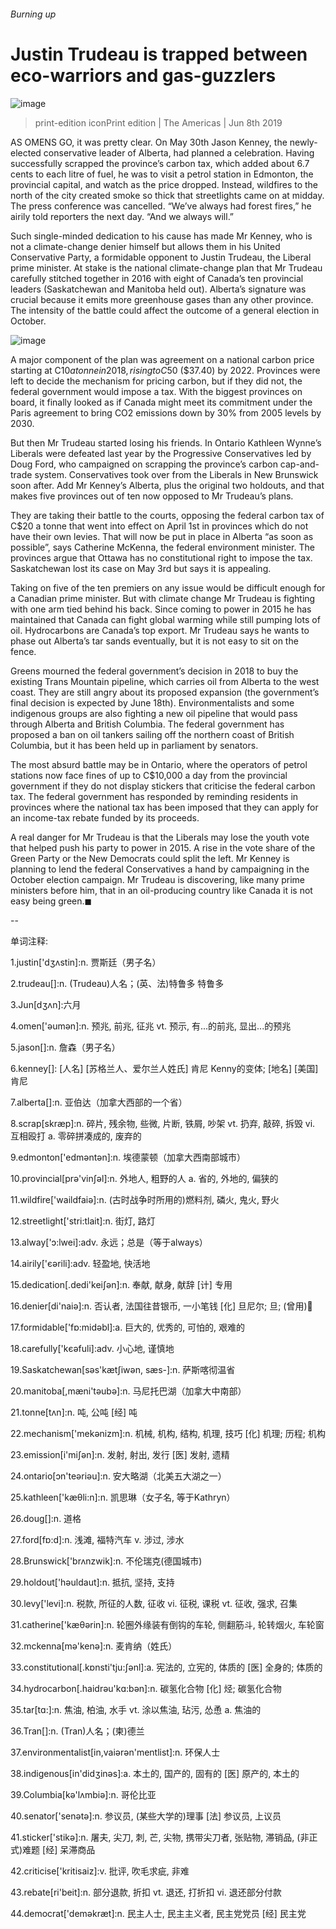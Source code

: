 ###### Burning up
# Justin Trudeau is trapped between eco-warriors and gas-guzzlers 
![image](images/20190608_amp502.jpg) 
> print-edition iconPrint edition | The Americas | Jun 8th 2019 
AS OMENS GO, it was pretty clear. On May 30th Jason Kenney, the newly-elected conservative leader of Alberta, had planned a celebration. Having successfully scrapped the province’s carbon tax, which added about 6.7 cents to each litre of fuel, he was to visit a petrol station in Edmonton, the provincial capital, and watch as the price dropped. Instead, wildfires to the north of the city created smoke so thick that streetlights came on at midday. The press conference was cancelled. “We’ve always had forest fires,” he airily told reporters the next day. “And we always will.” 
Such single-minded dedication to his cause has made Mr Kenney, who is not a climate-change denier himself but allows them in his United Conservative Party, a formidable opponent to Justin Trudeau, the Liberal prime minister. At stake is the national climate-change plan that Mr Trudeau carefully stitched together in 2016 with eight of Canada’s ten provincial leaders (Saskatchewan and Manitoba held out). Alberta’s signature was crucial because it emits more greenhouse gases than any other province. The intensity of the battle could affect the outcome of a general election in October. 
![image](images/20190608_AMC202.png) 
A major component of the plan was agreement on a national carbon price starting at C$10 a tonne in 2018, rising to C$50 ($37.40) by 2022. Provinces were left to decide the mechanism for pricing carbon, but if they did not, the federal government would impose a tax. With the biggest provinces on board, it finally looked as if Canada might meet its commitment under the Paris agreement to bring CO2 emissions down by 30% from 2005 levels by 2030. 
But then Mr Trudeau started losing his friends. In Ontario Kathleen Wynne’s Liberals were defeated last year by the Progressive Conservatives led by Doug Ford, who campaigned on scrapping the province’s carbon cap-and-trade system. Conservatives took over from the Liberals in New Brunswick soon after. Add Mr Kenney’s Alberta, plus the original two holdouts, and that makes five provinces out of ten now opposed to Mr Trudeau’s plans. 
They are taking their battle to the courts, opposing the federal carbon tax of C$20 a tonne that went into effect on April 1st in provinces which do not have their own levies. That will now be put in place in Alberta “as soon as possible”, says Catherine McKenna, the federal environment minister. The provinces argue that Ottawa has no constitutional right to impose the tax. Saskatchewan lost its case on May 3rd but says it is appealing. 
Taking on five of the ten premiers on any issue would be difficult enough for a Canadian prime minister. But with climate change Mr Trudeau is fighting with one arm tied behind his back. Since coming to power in 2015 he has maintained that Canada can fight global warming while still pumping lots of oil. Hydrocarbons are Canada’s top export. Mr Trudeau says he wants to phase out Alberta’s tar sands eventually, but it is not easy to sit on the fence. 
Greens mourned the federal government’s decision in 2018 to buy the existing Trans Mountain pipeline, which carries oil from Alberta to the west coast. They are still angry about its proposed expansion (the government’s final decision is expected by June 18th). Environmentalists and some indigenous groups are also fighting a new oil pipeline that would pass through Alberta and British Columbia. The federal government has proposed a ban on oil tankers sailing off the northern coast of British Columbia, but it has been held up in parliament by senators. 
The most absurd battle may be in Ontario, where the operators of petrol stations now face fines of up to C$10,000 a day from the provincial government if they do not display stickers that criticise the federal carbon tax. The federal government has responded by reminding residents in provinces where the national tax has been imposed that they can apply for an income-tax rebate funded by its proceeds. 
A real danger for Mr Trudeau is that the Liberals may lose the youth vote that helped push his party to power in 2015. A rise in the vote share of the Green Party or the New Democrats could split the left. Mr Kenney is planning to lend the federal Conservatives a hand by campaigning in the October election campaign. Mr Trudeau is discovering, like many prime ministers before him, that in an oil-producing country like Canada it is not easy being green.◼ 
-- 
 单词注释:
1.justin['dʒʌstin]:n. 贾斯廷（男子名） 
2.trudeau[]:n. (Trudeau)人名；(英、法)特鲁多 特鲁多 
3.Jun[dʒʌn]:六月 
4.omen['әumәn]:n. 预兆, 前兆, 征兆 vt. 预示, 有...的前兆, 显出...的预兆 
5.jason[]:n. 詹森（男子名） 
6.kenney[]: [人名] [苏格兰人、爱尔兰人姓氏] 肯尼 Kenny的变体; [地名] [美国] 肯尼 
7.alberta[]:n. 亚伯达（加拿大西部的一个省） 
8.scrap[skræp]:n. 碎片, 残余物, 些微, 片断, 铁屑, 吵架 vt. 扔弃, 敲碎, 拆毁 vi. 互相殴打 a. 零碎拼凑成的, 废弃的 
9.edmonton['edmәntәn]:n. 埃德蒙顿（加拿大西南部城市） 
10.provincial[prә'vinʃәl]:n. 外地人, 粗野的人 a. 省的, 外地的, 偏狭的 
11.wildfire['waildfaiә]:n. (古时战争时所用的)燃料剂, 磷火, 鬼火, 野火 
12.streetlight['stri:tlait]:n. 街灯, 路灯 
13.alway['ɔ:lwei]:adv. 永远；总是（等于always） 
14.airily['єәrili]:adv. 轻盈地, 快活地 
15.dedication[.dedi'keiʃәn]:n. 奉献, 献身, 献辞 [计] 专用 
16.denier[di'naiә]:n. 否认者, 法国往昔银币, 一小笔钱 [化] 旦尼尔; 旦; (曾用) 
17.formidable['fɒ:midәbl]:a. 巨大的, 优秀的, 可怕的, 艰难的 
18.carefully['kєәfuli]:adv. 小心地, 谨慎地 
19.Saskatchewan[sәs'kætʃiwәn, sæs-]:n. 萨斯喀彻温省 
20.manitoba[,mæni'tәubә]:n. 马尼托巴湖（加拿大中南部） 
21.tonne[tʌn]:n. 吨, 公吨 [经] 吨 
22.mechanism['mekәnizm]:n. 机械, 机构, 结构, 机理, 技巧 [化] 机理; 历程; 机构 
23.emission[i'miʃәn]:n. 发射, 射出, 发行 [医] 发射, 遗精 
24.ontario[ɔn'teәriәu]:n. 安大略湖（北美五大湖之一） 
25.kathleen['kæθli:n]:n. 凯思琳（女子名, 等于Kathryn） 
26.doug[]:n. 道格 
27.ford[fɒ:d]:n. 浅滩, 福特汽车 v. 涉过, 涉水 
28.Brunswick['brʌnzwik]:n. 不伦瑞克(德国城市) 
29.holdout['hәuldaut]:n. 抵抗, 坚持, 支持 
30.levy['levi]:n. 税款, 所征的人数, 征收 vi. 征税, 课税 vt. 征收, 强求, 召集 
31.catherine['kæθәrin]:n. 轮圈外缘装有倒钩的车轮, 侧翻筋斗, 轮转烟火, 车轮窗 
32.mckenna[mә'kenә]:n. 麦肯纳（姓氏） 
33.constitutional[.kɒnsti'tju:ʃәnl]:a. 宪法的, 立宪的, 体质的 [医] 全身的; 体质的 
34.hydrocarbon[.haidrәu'kɑ:bәn]:n. 碳氢化合物 [化] 烃; 碳氢化合物 
35.tar[tɑ:]:n. 焦油, 柏油, 水手 vt. 涂以焦油, 玷污, 怂恿 a. 焦油的 
36.Tran[]:n. (Tran)人名；(柬)德兰 
37.environmentalist[in,vaiәrәn'mentlist]:n. 环保人士 
38.indigenous[in'didʒinәs]:a. 本土的, 国产的, 固有的 [医] 原产的, 本土的 
39.Columbia[kә'lʌmbiә]:n. 哥伦比亚 
40.senator['senәtә]:n. 参议员, (某些大学的)理事 [法] 参议员, 上议员 
41.sticker['stikә]:n. 屠夫, 尖刀, 刺, 芒, 尖物, 携带尖刀者, 张贴物, 滞销品, (非正式)难题 [经] 呆滞商品 
42.criticise['kritisaiz]:v. 批评, 吹毛求疵, 非难 
43.rebate[ri'beit]:n. 部分退款, 折扣 vt. 退还, 打折扣 vi. 退还部分付款 
44.democrat['demәkræt]:n. 民主人士, 民主主义者, 民主党党员 [经] 民主党 
